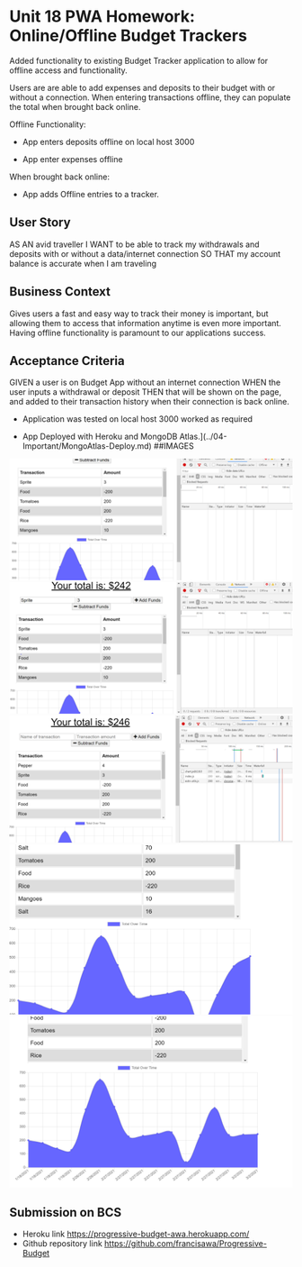 # Unit 18 PWA Homework: Online/Offline Budget Trackers
Added functionality to existing Budget Tracker application to allow for offline access and functionality.

Users are are able to add expenses and deposits to their budget with or without a connection. When entering transactions offline, they can populate the total when brought back online.

Offline Functionality:

  * App enters deposits offline on local host 3000

  * App enter expenses offline

When brought back online:

  * App adds Offline entries to a tracker.

## User Story
AS AN avid traveller
I WANT to be able to track my withdrawals and deposits with or without a data/internet connection
SO THAT my account balance is accurate when I am traveling

## Business Context

Gives users a fast and easy way to track their money is important, but allowing them to access that information anytime is even more important. Having offline functionality is paramount to our applications success.


## Acceptance Criteria
GIVEN a user is on Budget App without an internet connection
WHEN the user inputs a withdrawal or deposit
THEN that will be shown on the page, and added to their transaction history when their connection is back online.

  * Application was tested on local host 3000 worked as required

* App Deployed with Heroku and MongoDB Atlas.](../04-Important/MongoAtlas-Deploy.md)
##IMAGES
<img src="/images/ProgresBgt.PNG">
<img src="/images/ProgresBgt1.PNG">
<img src="/images/ProgresBgt3.PNG">
<img src="/images/bget.png">
<img src="/images/bgtchart.PNG">




## Submission on BCS
* Heroku link
 https://progressive-budget-awa.herokuapp.com/
* Github repository link
 https://github.com/francisawa/Progressive-Budget
